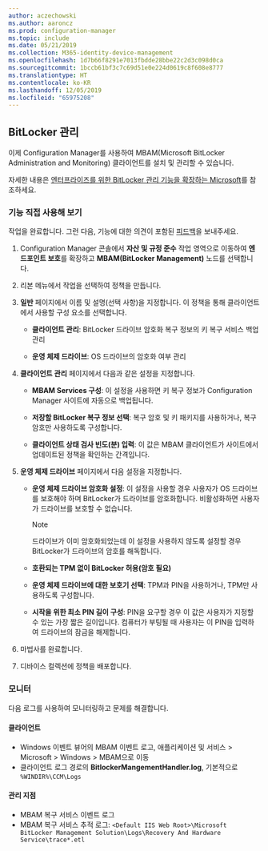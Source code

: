 ```yaml
---
author: aczechowski
ms.author: aaroncz
ms.prod: configuration-manager
ms.topic: include
ms.date: 05/21/2019
ms.collection: M365-identity-device-management
ms.openlocfilehash: 1d7b66f8291e7013fbdde28bbe22c2d3c098d0ca
ms.sourcegitcommit: 1bccb61bf3c7c69d51e0e224d0619c8f608e8777
ms.translationtype: HT
ms.contentlocale: ko-KR
ms.lasthandoff: 12/05/2019
ms.locfileid: "65975208"
---
```

## <a name="bkmk_bitlocker"></a> BitLocker 관리

<!--3601034-->

이제 Configuration Manager를 사용하여 MBAM(Microsoft BitLocker Administration and Monitoring) 클라이언트를 설치 및 관리할 수 있습니다.

자세한 내용은 [엔터프라이즈를 위한 BitLocker 관리 기능을 확장하는 Microsoft](https://techcommunity.microsoft.com/t5/Enterprise-Mobility-Security/Microsoft-expands-BitLocker-management-capabilities-for-the/ba-p/544329)를 참조하세요.

### <a name="try-it-out"></a>기능 직접 사용해 보기

작업을 완료합니다. 그런 다음, 기능에 대한 의견이 포함된 [피드백](/sccm/core/understand/find-help#product-feedback)을 보내주세요.

1. Configuration Manager 콘솔에서 **자산 및 규정 준수** 작업 영역으로 이동하여 **엔드포인트 보호**를 확장하고 **MBAM(BitLocker Management)** 노드를 선택합니다.

1. 리본 메뉴에서 작업을 선택하여 정책을 만듭니다.  

1. **일반** 페이지에서 이름 및 설명(선택 사항)을 지정합니다. 이 정책을 통해 클라이언트에서 사용할 구성 요소를 선택합니다.  

    - **클라이언트 관리**: BitLocker 드라이브 암호화 복구 정보의 키 복구 서비스 백업 관리  

    - **운영 체제 드라이브**: OS 드라이브의 암호화 여부 관리

1. **클라이언트 관리** 페이지에서 다음과 같은 설정을 지정합니다.

    - **MBAM Services 구성**: 이 설정을 사용하면 키 복구 정보가 Configuration Manager 사이트에 자동으로 백업됩니다.  

    - **저장할 BitLocker 복구 정보 선택**: 복구 암호 및 키 패키지를 사용하거나, 복구 암호만 사용하도록 구성합니다.

    - **클라이언트 상태 검사 빈도(분) 입력**: 이 값은 MBAM 클라이언트가 사이트에서 업데이트된 정책을 확인하는 간격입니다.

1. **운영 체제 드라이브** 페이지에서 다음 설정을 지정합니다.  

    - **운영 체제 드라이브 암호화 설정**: 이 설정을 사용할 경우 사용자가 OS 드라이브를 보호해야 하며 BitLocker가 드라이브를 암호화합니다. 비활성화하면 사용자가 드라이브를 보호할 수 없습니다.  

        > [!Note]  
        > 드라이브가 이미 암호화되었는데 이 설정을 사용하지 않도록 설정할 경우 BitLocker가 드라이브의 암호를 해독합니다.  

    - **호환되는 TPM 없이 BitLocker 허용(암호 필요)**

    - **운영 체제 드라이브에 대한 보호기 선택**: TPM과 PIN을 사용하거나, TPM만 사용하도록 구성합니다.

    - **시작을 위한 최소 PIN 길이 구성**: PIN을 요구할 경우 이 값은 사용자가 지정할 수 있는 가장 짧은 길이입니다. 컴퓨터가 부팅될 때 사용자는 이 PIN을 입력하여 드라이브의 잠금을 해제합니다.

1. 마법사를 완료합니다.

1. 디바이스 컬렉션에 정책을 배포합니다.

### <a name="monitor"></a>모니터

다음 로그를 사용하여 모니터링하고 문제를 해결합니다.

#### <a name="client"></a>클라이언트

- Windows 이벤트 뷰어의 MBAM 이벤트 로고, 애플리케이션 및 서비스 > Microsoft > Windows > MBAM으로 이동
- 클라이언트 로그 경로의 **BitlockerMangementHandler.log**, 기본적으로 `%WINDIR%\CCM\Logs`

#### <a name="management-point"></a>관리 지점

- MBAM 복구 서비스 이벤트 로그
- MBAM 복구 서비스 추적 로그: `<Default IIS Web Root>\Microsoft BitLocker Management Solution\Logs\Recovery And Hardware Service\trace*.etl`
